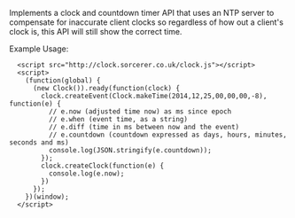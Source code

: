 Implements a clock and countdown timer API that uses an NTP server to compensate for inaccurate client clocks so regardless of how out a client's clock is, this API will still show the correct time.

Example Usage:

```
  <script src="http://clock.sorcerer.co.uk/clock.js"></script>
  <script>
    (function(global) {
      (new Clock()).ready(function(clock) {
        clock.createEvent(Clock.makeTime(2014,12,25,00,00,00,-8), function(e) {
          // e.now (adjusted time now) as ms since epoch
          // e.when (event time, as a string)
          // e.diff (time in ms between now and the event)
          // e.countdown (countdown expressed as days, hours, minutes, seconds and ms)
          console.log(JSON.stringify(e.countdown));
        });
        clock.createClock(function(e) {
          console.log(e.now);
        })
      });
    })(window);
  </script>
```